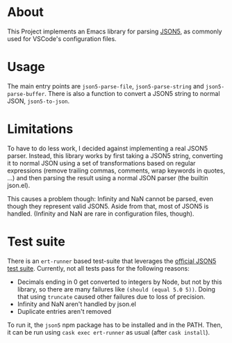 # About

This Project implements an Emacs library for parsing
[JSON5](https://json5.org/), as commonly used for VSCode's configuration files.

# Usage

The main entry points are `json5-parse-file`, `json5-parse-string` and
`json5-parse-buffer`. There is also a function to convert a JSON5 string to
normal JSON, `json5-to-json`.

# Limitations

To have to do less work, I decided against implementing a real JSON5 parser.
Instead, this library works by first taking a JSON5 string, converting it to
normal JSON using a set of transformations based on regular expressions (remove
trailing commas, comments, wrap keywords in quotes, …) and then parsing the
result using a normal JSON parser (the builtin json.el).

This causes a problem though: Infinity and NaN cannot be parsed, even though
they represent valid JSON5. Aside from that, most of JSON5 is handled. (Infinity
and NaN are rare in configuration files, though).

# Test suite

There is an `ert-runner` based test-suite that leverages the [official JSON5
test suite](https://github.com/json5/json5-tests). Currently, not all tests pass
for the following reasons:

- Decimals ending in 0 get converted to integers by Node, but not by this
  library, so there are many failures like `(should (equal 5.0 5))`. Doing that
  using `truncate` caused other failures due to loss of precision.
- Infinity and NaN aren't handled by json.el
- Duplicate entries aren't removed

To run it, the `json5` npm package has to be installed and in the PATH. Then, it
can be run using `cask exec ert-runner` as usual (after `cask install`).
